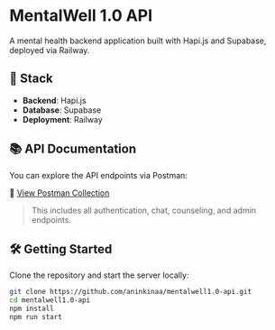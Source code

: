 # MentalWell 1.0 API

A mental health backend application built with Hapi.js and Supabase, deployed via Railway.

## 🚀 Stack
- **Backend**: Hapi.js
- **Database**: Supabase
- **Deployment**: Railway

## 📚 API Documentation

You can explore the API endpoints via Postman:

🔗 [View Postman Collection]([[https://www.postman.com/yourname/workspace/mentalwell-api/collection/123456-abcd123](https://documenter.getpostman.com/view/30109959/2sB2qi6wmH)](https://documenter.getpostman.com/view/30109959/2sB2qi6wmH))

> This includes all authentication, chat, counseling, and admin endpoints.


## 🛠 Getting Started

Clone the repository and start the server locally:

```bash
git clone https://github.com/aninkinaa/mentalwell1.0-api.git
cd mentalwell1.0-api
npm install
npm run start

